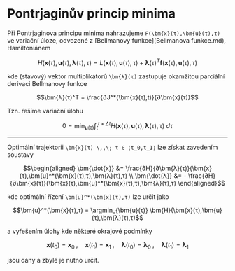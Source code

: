 Pontrjaginův princip minima
===========================

Při Pontrjaginova principu minima nahrazujeme ``F(\bm{x}(τ),\bm{u}(τ),τ)`` ve variační úloze, odvozené z [Bellmanovy funkce](Bellmanova funkce.md), Hamiltoniánem
```math
H(\bm{x}(τ),\bm{u}(τ),\bm{λ}(τ),τ) = L(\bm{x}(τ),\bm{u}(τ),τ) + \bm{\lambda}(τ)^T \bm{f}(\bm{x}(τ),\bm{u}(τ),τ)
```
kde (stavový) vektor multiplikátorů ``\bm{λ}(τ)`` zastupuje okamžitou parciální derivaci Bellmanovy funkce
```math
\bm{λ}(τ)^T = \frac{∂J^*(\bm{x}(τ),t)}{∂\bm{x}(τ)}
```
Tzn. řešíme variační úlohu
```math
0
=
\min_{\bm{u}(τ)}
∫_t^{t+Δt}
H(\bm{x}(τ),\bm{u}(τ),\bm{λ}(τ),τ)
\ dτ
```

---
Optimální trajektorii ``\bm{x}(τ) \,,\; τ ∈ ⟨t_0,t_1⟩`` lze získat zavedením soustavy
```math
\begin{aligned}
	\bm{\dot{x}} &= \frac{∂H}{∂\bm{λ}(τ)}(\bm{x}(τ),\bm{u}^*(\bm{x}(τ),τ),\bm{λ}(τ),τ) \\
	\bm{\dot{λ}} &= - \frac{∂H}{∂\bm{x}(τ)}(\bm{x}(τ),\bm{u}^*(\bm{x}(τ),τ),\bm{λ}(τ),τ)
\end{aligned}
```
kde optimální řízení ``\bm{u}^*(\bm{x}(τ),τ)`` lze určit jako
```math
\bm{u}^*(\bm{x}(τ),τ) = \argmin_{\bm{u}(τ)} \bm{H}(\bm{x}(τ),\bm{u}(τ),\bm{λ}(τ),τ)
```

a vyřešením úlohy kde některé okrajové podmínky
```math
\bm{x}(t_0) = \bm{x}_0
\;,\quad 
\bm{x}(t_1) = \bm{x}_1
\;,\quad 
\bm{λ}(t_0) = \bm{λ}_0
\;,\quad
\bm{λ}(t_1) = \bm{λ}_1
```
jsou dány a zbylé je nutno určit.